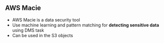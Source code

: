 ## AWS Macie

- AWS Macie is a data security tool
- Use machine learning and pattern matching for **detecting sensitive data** using DMS task
- Can be used in the S3 objects

